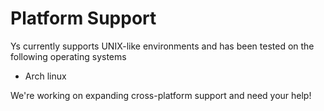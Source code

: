 # Platform Support

Ys currently supports UNIX-like environments and has been tested on the following operating systems

- Arch linux


We're working on expanding cross-platform support and need your help!

<!-- TODO: link to GH issue -->

